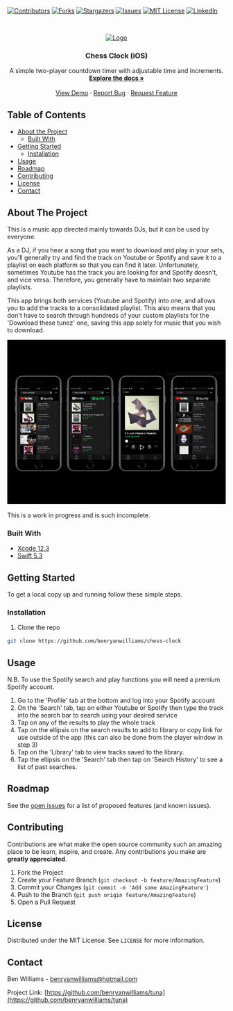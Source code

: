 <!--
*** Thanks for checking out this README Template. If you have a suggestion that would
*** make this better, please fork the repo and create a pull request or simply open
*** an issue with the tag "enhancement".
*** Thanks again! Now go create something AMAZING! :D
***
***
***
*** To avoid retyping too much info. Do a search and replace for the following:
*** benryanwilliams, chess-clock, twitter_handle, email
-->





<!-- PROJECT SHIELDS -->
<!--
*** I'm using markdown "reference style" links for readability.
*** Reference links are enclosed in brackets [ ] instead of parentheses ( ).
*** See the bottom of this document for the declaration of the reference variables
*** for contributors-url, forks-url, etc. This is an optional, concise syntax you may use.
*** https://www.markdownguide.org/basic-syntax/#reference-style-links
-->
[![Contributors][contributors-shield]][contributors-url]
[![Forks][forks-shield]][forks-url]
[![Stargazers][stars-shield]][stars-url]
[![Issues][issues-shield]][issues-url]
[![MIT License][license-shield]][license-url]
[![LinkedIn][linkedin-shield]][linkedin-url]



<!-- PROJECT LOGO -->
<br />
<p align="center">
  <a href="https://github.com/benryanwilliams/chess-clock">
    <img src="Chess-Clock/Assets.xcassets/AppIcon.appiconset/1024.png" alt="Logo" width="80" height="80">
  </a>

  <h3 align="center">Chess Clock (iOS)</h3>

  <p align="center">
    A simple two-player countdown timer with adjustable time and increments.
    <br />
    <a href="https://github.com/benryanwilliams/chess-clock"><strong>Explore the docs »</strong></a>
    <br />
    <br />
    <a href="https://github.com/benryanwilliams/chess-clock">View Demo</a>
    ·
    <a href="https://github.com/benryanwilliams/chess-clock/issues">Report Bug</a>
    ·
    <a href="https://github.com/benryanwilliams/chess-clock/issues">Request Feature</a>
  </p>
</p>



<!-- TABLE OF CONTENTS -->
## Table of Contents

* [About the Project](#about-the-project)
  * [Built With](#built-with)
* [Getting Started](#getting-started)
  * [Installation](#installation)
* [Usage](#usage)
* [Roadmap](#roadmap)
* [Contributing](#contributing)
* [License](#license)
* [Contact](#contact)



<!-- ABOUT THE PROJECT -->
## About The Project



This is a music app directed mainly towards DJs, but it can be used by everyone. 

As a DJ, if you hear a song that you want to download and play in your sets, you'll generally try and find the track on Youtube or Spotify and save it to a playlist on each platform so that you can find it later. Unfortunately, sometimes Youtube has the track you are looking for and Spotify doesn't, and vice versa. Therefore, you generally have to maintain two separate playlists. 

This app brings both services (Youtube and Spotify) into one, and allows you to add the tracks to a consolidated playlist. This also means that you don't have to search through hundreds of your custom playlists for the 'Download these tunez' one, saving this app solely for music that you wish to download.

[![Product Name Screen Shot][product-screenshot]]()

This is a work in progress and is such incomplete.

### Built With

* [Xcode 12.3](https://developer.apple.com/xcode/)
* [Swift 5.3](https://developer.apple.com/swift/)

<!-- GETTING STARTED -->
## Getting Started

To get a local copy up and running follow these simple steps.

### Installation

1. Clone the repo
```sh
git clone https://github.com/benryanwilliams/chess-clock
```


<!-- USAGE EXAMPLES -->
## Usage

N.B. To use the Spotify search and play functions you will need a premium Spotify account.

1) Go to the 'Profile' tab at the bottom and log into your Spotify account
2) On the 'Search' tab, tap on either Youtube or Spotify then type the track into the search bar to search using your desired service
3) Tap on any of the results to play the whole track
4) Tap on the ellipsis on the search results to add to library or copy link for use outside of the app (this can also be done from the player window in step 3)
5) Tap on the 'Library' tab to view tracks saved to the library.
6) Tap the ellipsis on the 'Search' tab then tap on 'Search History' to see a list of past searches.


<!-- ROADMAP -->
## Roadmap

See the [open issues](https://github.com/benryanwilliams/tuna/issues) for a list of proposed features (and known issues).



<!-- CONTRIBUTING -->
## Contributing

Contributions are what make the open source community such an amazing place to be learn, inspire, and create. Any contributions you make are **greatly appreciated**.

1. Fork the Project
2. Create your Feature Branch (`git checkout -b feature/AmazingFeature`)
3. Commit your Changes (`git commit -m 'Add some AmazingFeature'`)
4. Push to the Branch (`git push origin feature/AmazingFeature`)
5. Open a Pull Request



<!-- LICENSE -->
## License

Distributed under the MIT License. See `LICENSE` for more information.



<!-- CONTACT -->
## Contact

Ben Williams - benryanwilliams@hotmail.com

Project Link: [https://github.com/benryanwilliams/tuna](https://github.com/benryanwilliams/tuna)





<!-- MARKDOWN LINKS & IMAGES -->
<!-- https://www.markdownguide.org/basic-syntax/#reference-style-links -->
[contributors-shield]: https://img.shields.io/github/contributors/benryanwilliams/tuna.svg?style=flat-square
[contributors-url]: https://github.com/benryanwilliams/tuna/graphs/contributors
[forks-shield]: https://img.shields.io/github/forks/benryanwilliams/tuna.svg?style=flat-square
[forks-url]: https://github.com/benryanwilliams/tuna/network/members
[stars-shield]: https://img.shields.io/github/stars/benryanwilliams/tuna.svg?style=flat-square
[stars-url]: https://github.com/benryanwilliams/tuna/stargazers
[issues-shield]: https://img.shields.io/github/issues/benryanwilliams/tuna.svg?style=flat-square
[issues-url]: https://github.com/benryanwilliams/tuna/issues
[license-shield]: https://img.shields.io/github/license/benryanwilliams/tuna.svg?style=flat-square
[license-url]: https://github.com/benryanwilliams/tuna/blob/master/LICENSE.txt
[linkedin-shield]: https://img.shields.io/badge/-LinkedIn-black.svg?style=flat-square&logo=linkedin&colorB=555
[linkedin-url]: https://linkedin.com/in/ben-williams-92408aa1/
[product-screenshot]: readmescreenshot.png
